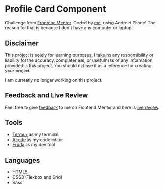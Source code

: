 # Profile Card Component

Challenge from [Frontend Mentor](https://www.frontendmentor.io/challenges/profile-card-component-cfArpWshJ). Coded by [me](https://www.frontendmentor.io/profile/vanzasetia), using Android Phone! The reason for that is because I don't have any computer or laptop.

## Disclaimer

This project is solely for learning purposes. I take no any responsibility or liability for the accuracy, completeness, or usefulness of any information provided in this project. You should not use it as a reference for creating your project.

I am currently no longer working on this project.

## Feedback and Live Review

Feel free to give [feedback](https://www.frontendmentor.io/solutions/profile-card-component-html5-css3-sass-Za00rhMVw) to me on Frontend Mentor and here is [live review](https://profile-card-component-vs.netlify.app/).

## Tools

- [Termux](https://f-droid.org/packages/com.termux/) as my terminal
- [Acode](https://play.google.com/store/apps/details?id=com.foxdebug.acodefree)
  as my code editor
- [Eruda](https://github.com/liriliri/eruda) as my dev tool

## Languages

- HTML5
- CSS3 (Flexbox and Grid)
- Sass
